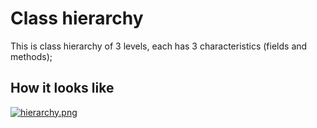 
# Class hierarchy

This is class hierarchy of 3 levels, each has 3 characteristics (fields and methods);


## How it looks like

[![hierarchy.png](https://i.postimg.cc/QxP7hHck/hierarchy.png)](https://postimg.cc/CzG54MPz)

